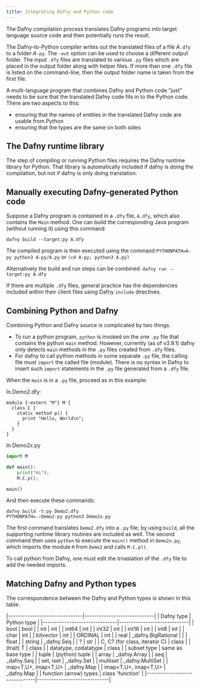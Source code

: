 ```yaml
---
title: Integrating Dafny and Python code
---
```


The Dafny compilation process translates Dafny programs into target language
source code and then potentially runs the result. 

The Dafny-to-Python compiler writes out the translated files of a file _A_`.dfy`
to a folder _A_`-py`. The `-out` option can be used to choose a
different output folder. The input `.dfy` files are translated to various `.py` files 
which are placed in the output folder along with helper files.
If more than one `.dfy` file is listed on the command-line, then the output
folder name is taken from the first file.

A multi-language program that combines Dafny and Python
code "just" needs to be sure that the translated Dafny code fits in
to the Python code. There are two aspects to this:
- ensuring that the names of entities in the translated Dafny code are usable from Python
- ensuring that the types are the same on both sides

## **The Dafny runtime library**

The step of compiling or running Python files requires the Dafny runtime library for Python. That library is automatically included if dafny is doing the compilation,
but not if dafny is only doing translation.

## **Manually executing Dafny-generated Python code**

Suppose a Dafny program is contained in a `.dfy` file, `A.dfy`, which also contains the `Main` method. One can build the corresponding Java program (without running it) using this command:

`dafny build --target:py A.dfy`

The compiled program is then executed using the command
`PYTHONPATH=A-py python3 A-py/A.py`
or
`(cd A-py; python3 A.py)`

Alternatively the build and run steps can be combined:
`dafny run --target:py A.dfy`

If there are multiple `.dfy` files, general practice has the dependencies included within their client files using Dafny `include` directives.

## **Combining Python and Dafny**

Combining Python and Dafny source is complicated by two things.
- To run a python program, `python` is invoked on the one `.py` file that
contains the python `main` method. However, currently (as of v3.9.1) dafny only
detects `main` methods in the `.py` files created from `.dfy` files.
- For dafny to call python methods in some separate `.py` file, the
calling file must `import` the called file (module). There is no syntax in
Dafny to insert such `import` statements in the `.py` file generated from
a `.dfy` file.

When the `main` is in a `.py` file, proceed as in this example:

In Demo2.dfy:
```dafny
module {:extern "M"} M {
  class C {
    static method p() {
      print "Hello, World\n";
    }
  }
}
```

In Demo2x.py
```python
import M

def main():
    print("Hi");
    M.C.p();

main()
```

And then execute these commands:
```
dafny build -t:py Demo2.dfy
PYTHONPATH=.:Demo2-py python3 Demo2x.py
```
The first command translates `Demo2.dfy` into a `.py` file; by using `build`,
all the supporting runtime library routines are included as well.
The second command then uses `python` to execute the `main()` method in
`Demo2x.py`, which imports the module `M` from `Demo2` and calls `M.C.p()`.

To call python from Dafny, one must edit the trnaslation of the `.dfy` file to 
add the needed imports.

## **Matching Dafny and Python types**

The correspondence between the Dafny and Python types is shown in this table.

|-------------------------------|-----------------------------|
|  Dafny type                   |   Python type                 |
|-------------------------------|-----------------------------|
| bool                          | bool                     |
| int                           | int        |
| int64                         | int                        |
| int32                         | int                         |
| int16                         | int                       |
| int8                          | int                        |
| char                          | int                        |
| bitvector                     | int  |
| ORDINAL                       | int        |
| real                          | _dafny.BigRational           |
|                               | float                       |
| string                        | _dafny.Seq  |
| ?                             | str                        |
| C, C? (for class, iterator C) | class                   |
| (trait) T                     | class                |
| datatype, codatatype          | class                   |
| subset type                   | same as base type           |
| tuple                         | (python) tuple              |
| array<T>                      | _dafny.Array                       |
| seq<T>                        | _dafny.Seq |
| set<T>, iset<T>               | _dafny.Set      |
| multiset<T>                   | _dafny.MultiSet      |
| map<T,U>, imap<T,U>           | _dafny.Map      |
| imap<T,U>, imap<T,U>          | _dafny.Map      |
| function (arrow) types        | class 'function' |
|-------------------------------|------------------------------|

